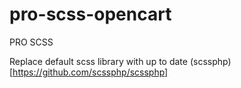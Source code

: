 # pro-scss-opencart
PRO SCSS

Replace default scss library with up to date (scssphp)[https://github.com/scssphp/scssphp]
